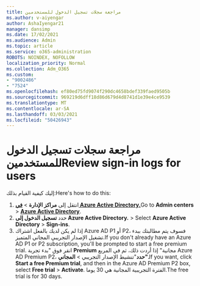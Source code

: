 ```yaml
---
title: مراجعة سجلات تسجيل الدخول للمستخدمين
ms.author: v-aiyengar
author: AshaIyengar21
manager: dansimp
ms.date: 17/02/2021
ms.audience: Admin
ms.topic: article
ms.service: o365-administration
ROBOTS: NOINDEX, NOFOLLOW
localization_priority: Normal
ms.collection: Adm_O365
ms.custom:
- "9002486"
- "7524"
ms.openlocfilehash: ef80ed75fd9074f290dc4658bdef339faed9505b
ms.sourcegitcommit: 969219d6dff18d86d679d4d8741d1e39e4ce9539
ms.translationtype: MT
ms.contentlocale: ar-SA
ms.lasthandoff: 03/03/2021
ms.locfileid: "50426943"
---
```

# <a name="review-sign-in-logs-for-users"></a><span data-ttu-id="e805c-102">مراجعة سجلات تسجيل الدخول للمستخدمين</span><span class="sxs-lookup"><span data-stu-id="e805c-102">Review sign-in logs for users</span></span>

<span data-ttu-id="e805c-103">إليك كيفية القيام بذلك:</span><span class="sxs-lookup"><span data-stu-id="e805c-103">Here's how to do this:</span></span>

1. <span data-ttu-id="e805c-104">انتقل إلى **مراكز الإدارة**  >  **[في Azure Active Directory.](https://go.microsoft.com/fwlink/p/?linkid=2067268)**</span><span class="sxs-lookup"><span data-stu-id="e805c-104">Go to **Admin centers** > **[Azure Active Directory](https://go.microsoft.com/fwlink/p/?linkid=2067268)**.</span></span>
1. <span data-ttu-id="e805c-105">حدد **تسجيل الدخول إلى Azure Active Directory.**  >  </span><span class="sxs-lookup"><span data-stu-id="e805c-105">Select **Azure Active Directory** > **Sign-ins**.</span></span>
1. <span data-ttu-id="e805c-106">إذا لم يكن لديك بالفعل اشتراك Azure AD P1 أو P2، فسوف يتم مطالبتك ببدء تشغيل الإصدار التجريبي المجاني المتميز.</span><span class="sxs-lookup"><span data-stu-id="e805c-106">If you don't already have an Azure AD P1 or P2 subscription, you'll be prompted to start a free premium trial.</span></span> <span data-ttu-id="e805c-107">انقر فوق "بدء تجربة **Premium** مجانية" إذا أردت ذلك، ثم في المربع Azure AD Premium P2، **حدد**"تنشيط الإصدار التجريبي  >  **المجاني".**</span><span class="sxs-lookup"><span data-stu-id="e805c-107">If you want, click **Start a free Premium trial**, and then in the Azure AD Premium P2 box, select **Free trial** > **Activate**.</span></span> <span data-ttu-id="e805c-108">الفترة التجريبية المجانية هي 30 يوما.</span><span class="sxs-lookup"><span data-stu-id="e805c-108">The free trial is for 30 days.</span></span>